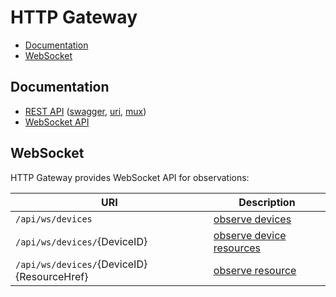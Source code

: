 # HTTP Gateway

- [Documentation](#documentation)
- [WebSocket](#websocket)

## Documentation
- [REST API](https://petstore.swagger.io/?url=https://raw.githubusercontent.com/go-ocf/cloud/master/http-gateway/swagger.yaml) ([swagger](/http-gateway/swagger.yaml), [uri](/http-gateway/uri/uri.go), [mux](/http-gateway/service/httpApi.go))
- [WebSocket API](#websocket)

## WebSocket

HTTP Gateway provides WebSocket API for observations:

| URI                                                       | Description                                                     |
| ---                                                       | ---                                                             |
| `/api/ws/devices`                                         | [observe devices](/http-gateway/service/observeDevices_test.go)                   |
| `/api/ws/devices/`{DeviceID}                              | [observe device resources](/http-gateway/service/observeDeviceResources_test.go)  |
| `/api/ws/devices/`{DeviceID}{ResourceHref}                | [observe resource](/http-gateway/service/observeResource_test.go)                 |

